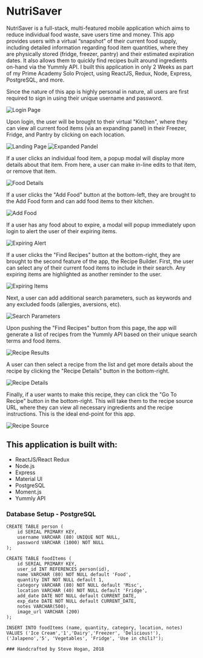 # NutriSaver

NutriSaver is a full-stack, multi-featured mobile application which aims to reduce individual food waste, save users time and money. This app provides users with a virtual “snapshot” of their current food supply, including detailed information regarding food item quantities, where they are physically stored (fridge, freezer, pantry) and their estimated expiration dates. It also allows them to quickly find recipes built around ingredients on-hand via the Yummly API. I built this application in only 2 Weeks as part of my Prime Academy Solo Project, using ReactJS, Redux, Node, Express, PostgreSQL, and more.

Since the nature of this app is highly personal in nature, all users are first required to sign in using their unique username and password.

![Login Page](screenshots/Login.png)

Upon login, the user will be brought to their virtual "Kitchen", where they can view all current food items (via an expanding panel) in their Freezer, Fridge, and Pantry by clicking on each location.

![Landing Page](screenshots/LandingPage.png)
![Expanded Pandel](screenshots/ExpandedPanel.png)

If a user clicks an individual food item, a popup modal will display more details about that item. From here, a user can make in-line edits to that item, or remove that item.

![Food Details](screenshots/FoodDetails.png)

If a user clicks the "Add Food" button at the bottom-left, they are brought to the Add Food form and can add food items to their kitchen.

![Add Food](screenshots/AddFood.png)

If a user has any food about to expire, a modal will popup immediately upon login to alert the user of their expiring items.

![Expiring Alert](screenshots/ExpiringAlert.png)

If a user clicks the "Find Recipes" button at the bottom-right, they are brought to the second feature of the app, the Recipe Builder. First, the user can select any of their current food items to include in their search. Any expiring items are highlighted as another reminder to the user.

![Expiring Items](screenshots/ExpiringItems.png)

Next, a user can add additional search parameters, such as keywords and any excluded foods (allergies, aversions, etc).

![Search Parameters](screenshots/SearchParameters.png)

Upon pushing the "Find Recipes" button from this page, the app will generate a list of recipes from the Yummly API based on their unique search terms and food items.

![Recipe Results](screenshots/RecipeResults.png)

A user can then select a recipe from the list and get more details about the recipe by clicking the "Recipe Details" button in the bottom-right.

![Recipe Details](screenshots/RecipeDetails.png)

Finally, if a user wants to make this recipe, they can click the "Go To Recipe" button in the bottom-right. This will take them to the recipe source URL, where they can view all necessary ingredients and the recipe instructions. This is the ideal end-point for this app.

![Recipe Source](screenshots/RecipeSource.png)


## This application is built with: 
- ReactJS/React Redux
- Node.js
- Express
- Material UI
- PostgreSQL
- Moment.js
- Yummly API

### Database Setup - PostgreSQL

``` 
CREATE TABLE person (
    id SERIAL PRIMARY KEY,
    username VARCHAR (80) UNIQUE NOT NULL,
    password VARCHAR (1000) NOT NULL
);

CREATE TABLE foodItems (
	id SERIAL PRIMARY KEY,
	user_id INT REFERENCES person(id),
	name VARCHAR (80) NOT NULL default 'Food',
	quantity INT NOT NULL default 1,
	category VARCHAR (80) NOT NULL default 'Misc',
	location VARCHAR (40) NOT NULL default 'Fridge',
	add_date DATE NOT NULL default CURRENT_DATE,
	exp_date DATE NOT NULL default CURRENT_DATE,
	notes VARCHAR(500),
	image_url VARCHAR (200)
);

INSERT INTO foodItems (name, quantity, category, location, notes) VALUES ('Ice Cream','1','Dairy','Freezer', 'Delicious!'), 
('Jalapeno','5', 'Vegetables', 'Fridge', 'Use in chili?');

### Handcrafted by Steve Hogan, 2018
